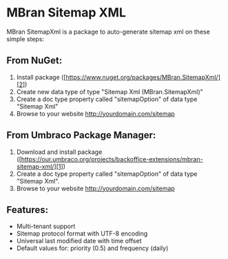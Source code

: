 # MBran Sitemap XML
MBran SitemapXml is a package to auto-generate sitemap xml on these simple steps:

[1]: https://our.umbraco.org/projects/backoffice-extensions/mbran-sitemap-xml/ "Umbraco Package Link"
[2]: https://www.nuget.org/packages/MBran.SitemapXml/ "NuGet Package Link"

## From NuGet:

1. Install package ([https://www.nuget.org/packages/MBran.SitemapXml/][2])
2. Create new data type of type "Sitemap Xml (MBran.SitemapXml)"
3. Create a doc type property called "sitemapOption" of data type "Sitemap Xml"
4. Browse to your website http://yourdomain.com/sitemap

## From Umbraco Package  Manager:

1. Download and install package ([https://our.umbraco.org/projects/backoffice-extensions/mbran-sitemap-xml/][1])
2. Create a doc type property called "sitemapOption" of data type "Sitemap Xml".
3. Browse to your website http://yourdomain.com/sitemap

## Features:

* Multi-tenant support
* Sitemap protocol format with UTF-8 encoding
* Universal last modified date with time offset
* Default values for: priority (0.5) and frequency (daily)
